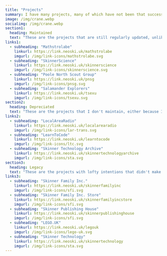 ```yaml
---
title: "Projects"
summary: I have many projects, many of which have not been that successful...
image: /img/crane.webp
socialimg: /img/crane.webp
section1:
  heading: Maintained
  text: "These are the projects that are still regularly updated, unlike others..."
links1:
  - subheading: "Mathstrolabe"
    linkurl: https://link.neoski.uk/mathstrolabe
    imgurl: /img/link-icons/mathstrolabe.svg
  - subheading: "SkinnerScience"
    linkurl: https://link.neoski.uk/skinnerscience
    imgurl: /img/link-icons/skinnerscience.svg
  - subheading: "Poole North Scout Group"
    linkurl: https://link.neoski.uk/pnsg
    imgurl: /img/link-icons/pnsg.svg
  - subheading: "Salamander Explorers"
    linkurl: https://link.neoski.uk/tsexu
    imgurl: /img/link-icons/tsexu.svg
section2:
  heading: Depreciated
  text: "These are the projects that I don't maintain, either because I've given up or, yeah, I've given up..."
links2:
  - subheading: "LocalAreaRadio"
    linkurl: https://link.neoski.uk/localarearadio
    imgurl: /img/link-icons/lar-trans.svg
  - subheading: "LearnToCode"
    linkurl: https://link.neoski.uk/learntocode
    imgurl: /img/link-icons/ltc.svg
  - subheading: "Skinner Technology Archive"
    linkurl: https://link.neoski.uk/skinnertechnologyarchive
    imgurl: /img/link-icons/sta.svg
section3:
  heading: Legacy
  text: "These are the projects with lofty intentions that didn't make it through the bumpy alpha process. Some of them were intended as businesses offering services, which are of course unavailable. Overall, these are market flops and diabolical messes by the looks of it."
links3:
  - subheading: "Skinner Family Inc."
    linkurl: https://link.neoski.uk/skinnerfamilyinc
    imgurl: /img/link-icons/sfi.svg
  - subheading: "Skinner Family Inc. Store"
    linkurl: https://link.neoski.uk/skinnerfamilyincstore
    imgurl: /img/link-icons/sfi.svg
  - subheading: "Skinner Publishing House"
    linkurl: https://link.neoski.uk/skinnerpublishinghouse
    imgurl: /img/link-icons/sfi.svg
  - subheading: "LEGO.UK"
    linkurl: https://link.neoski.uk/legouk
    imgurl: /img/link-icons/lego-uk.svg
  - subheading: "Skinner Technology"
    linkurl: https://link.neoski.uk/skinnertechnology
    imgurl: /img/link-icons/sta.svg
---
```

